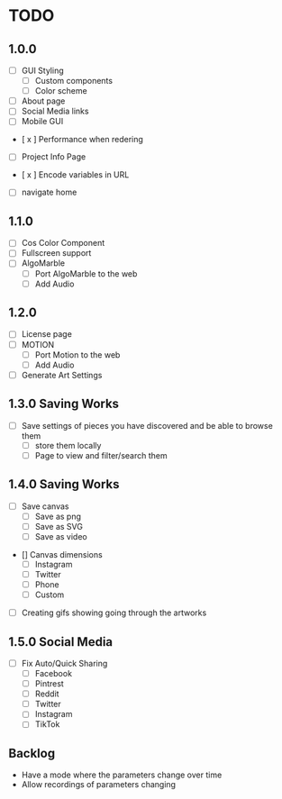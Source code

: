 # TODO

## 1.0.0

- [ ] GUI Styling
  - [ ] Custom components
  - [ ] Color scheme
- [ ] About page
- [ ] Social Media links
- [ ] Mobile GUI
- [ x ] Performance when redering
- [ ] Project Info Page
- [ x ] Encode variables in URL
- [ ] navigate home

## 1.1.0

- [ ] Cos Color Component
- [ ] Fullscreen support
- [ ] AlgoMarble
  - [ ] Port AlgoMarble to the web
  - [ ] Add Audio

## 1.2.0

- [ ] License page
- [ ] MOTION
  - [ ] Port Motion to the web
  - [ ] Add Audio
- [ ] Generate Art Settings

## 1.3.0 Saving Works

- [ ] Save settings of pieces you have discovered and be able to browse them
  - [ ] store them locally
  - [ ] Page to view and filter/search them

## 1.4.0 Saving Works

- [ ] Save canvas
  - [ ] Save as png
  - [ ] Save as SVG
  - [ ] Save as video
- [] Canvas dimensions
  - [ ] Instagram
  - [ ] Twitter
  - [ ] Phone
  - [ ] Custom
- [ ] Creating gifs showing going through the artworks

## 1.5.0 Social Media

- [ ] Fix Auto/Quick Sharing
  - [ ] Facebook
  - [ ] Pintrest
  - [ ] Reddit
  - [ ] Twitter
  - [ ] Instagram
  - [ ] TikTok

## Backlog

- Have a mode where the parameters change over time
- Allow recordings of parameters changing

